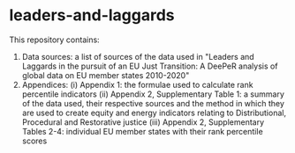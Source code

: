 # leaders-and-laggards
This repository contains:
1) Data sources: a list of sources of the data used in "Leaders and Laggards in the pursuit of an EU Just Transition:
A DeePeR analysis of global data on EU member states 2010-2020"
2) Appendices:
(i) Appendix 1: the formulae used to calculate rank percentile indicators
(ii) Appendix 2, Supplementary Table 1: a summary of the data used, their respective sources and the method in which they are used to create equity and energy indicators relating to Distributional, Procedural and Restorative justice
(iii) Appendix 2, Supplementary Tables 2-4: individual EU member states with their rank percentile scores
